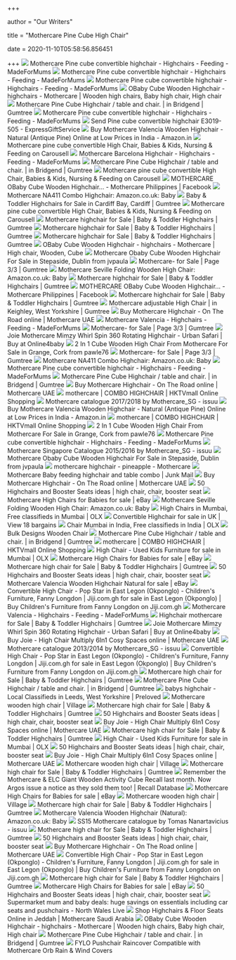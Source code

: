 +++
        
author = "Our Writers"
        
title = "Mothercare Pine Cube High Chair"
        
date = 2020-11-10T05:58:56.856451
        
+++
[ ![](https://images.immediate.co.uk/production/volatile/sites/28/2019/02/mothercare-pine-cube-convertible-highchair_6265-4c3c18b.jpg?quality=90&resize=620,413)](https://images.immediate.co.uk/production/volatile/sites/28/2019/02/mothercare-pine-cube-convertible-highchair_6265-4c3c18b.jpg?quality=90&resize=620,413) Mothercare Pine cube convertible highchair - Highchairs - Feeding -  MadeForMums
[ ![](https://images.immediate.co.uk/production/volatile/sites/28/2019/02/mothercare-pine-cube-convertible-highchair_6264-4c3c18b.jpg?quality=90&resize=635%2C423)](https://images.immediate.co.uk/production/volatile/sites/28/2019/02/mothercare-pine-cube-convertible-highchair_6264-4c3c18b.jpg?quality=90&resize=635%2C423) Mothercare Pine cube convertible highchair - Highchairs - Feeding -  MadeForMums
[ ![](https://images.immediate.co.uk/production/volatile/sites/28/2019/02/mothercare-valencia_4262-5d45420.jpg?quality=90&resize=620%2C413)](https://images.immediate.co.uk/production/volatile/sites/28/2019/02/mothercare-valencia_4262-5d45420.jpg?quality=90&resize=620%2C413) Mothercare Pine cube convertible highchair - Highchairs - Feeding -  MadeForMums
[ ![](https://i.pinimg.com/originals/c1/61/b2/c161b204ea07b113924753a961b10064.jpg)](https://i.pinimg.com/originals/c1/61/b2/c161b204ea07b113924753a961b10064.jpg) OBaby Cube Wooden Highchair - highchairs - Mothercare | Wooden high chairs, Baby  high chair, High chair
[ ![](https://i.ebayimg.com/00/s/MTAyNFg2MTQ=/z/Iz0AAOSwncJeuA8~/$_86.JPG)](https://i.ebayimg.com/00/s/MTAyNFg2MTQ=/z/Iz0AAOSwncJeuA8~/$_86.JPG) Mothercare Pine Cube Highchair / table and chair. | in Bridgend | Gumtree
[ ![](https://images.immediate.co.uk/production/volatile/sites/28/2019/02/mothercare-barcelona-highchair_5575-e53af1e.jpg?quality=90&resize=620%2C413)](https://images.immediate.co.uk/production/volatile/sites/28/2019/02/mothercare-barcelona-highchair_5575-e53af1e.jpg?quality=90&resize=620%2C413) Mothercare Pine cube convertible highchair - Highchairs - Feeding -  MadeForMums
[ ![](https://m.expressgiftservice.com/images/products/new/images430/430x430-mothercare-convertible-highchair-light-wood-1.jpg)](https://m.expressgiftservice.com/images/products/new/images430/430x430-mothercare-convertible-highchair-light-wood-1.jpg) Send Pine cube convertible highchair E3019-505 - ExpressGiftService
[ ![](https://images-na.ssl-images-amazon.com/images/I/31dwvTewOrL._SY450_.jpg)](https://images-na.ssl-images-amazon.com/images/I/31dwvTewOrL._SY450_.jpg) Buy Mothercare Valencia Wooden Highchair - Natural (Antique Pine) Online at  Low Prices in India - Amazon.in
[ ![](https://media.karousell.com/media/photos/products/2020/7/1/mothercare_pine_cube_convertib_1593573134_3cf36b59_progressive.jpg)](https://media.karousell.com/media/photos/products/2020/7/1/mothercare_pine_cube_convertib_1593573134_3cf36b59_progressive.jpg) Mothercare pine cube convertible High Chair, Babies & Kids, Nursing &  Feeding on Carousell
[ ![](https://images.immediate.co.uk/production/volatile/sites/28/2019/02/mothercare-barcelona-highchair_5577-10215e1.jpg?quality=90&resize=635%2C423)](https://images.immediate.co.uk/production/volatile/sites/28/2019/02/mothercare-barcelona-highchair_5577-10215e1.jpg?quality=90&resize=635%2C423) Mothercare Barcelona Highchair - Highchairs - Feeding - MadeForMums
[ ![](https://i.ebayimg.com/00/s/MTAyNFg3Njg=/z/lBEAAOSwJ9RflXU-/$_118.JPG)](https://i.ebayimg.com/00/s/MTAyNFg3Njg=/z/lBEAAOSwJ9RflXU-/$_118.JPG) Mothercare Pine Cube Highchair / table and chair. | in Bridgend | Gumtree
[ ![](https://media.karousell.com/media/photos/products/2020/7/1/mothercare_pine_cube_convertib_1593573134_f42f08f1_progressive.jpg)](https://media.karousell.com/media/photos/products/2020/7/1/mothercare_pine_cube_convertib_1593573134_f42f08f1_progressive.jpg) Mothercare pine cube convertible High Chair, Babies & Kids, Nursing &  Feeding on Carousell
[ ![](https://lookaside.fbsbx.com/lookaside/crawler/media/?media_id=916516865068525)](https://lookaside.fbsbx.com/lookaside/crawler/media/?media_id=916516865068525) MOTHERCARE OBaby Cube Wooden Highchair... - Mothercare Philippines |  Facebook
[ ![](https://images-na.ssl-images-amazon.com/images/I/71Gq7Hibx-L._AC_SL1500_.jpg)](https://images-na.ssl-images-amazon.com/images/I/71Gq7Hibx-L._AC_SL1500_.jpg) Mothercare NA411 Combo Highchair: Amazon.co.uk: Baby
[ ![](https://i.ebayimg.com/00/s/MTAyNFg2MTQ=/z/Iz0AAOSwncJeuA8~/$_99.JPG)](https://i.ebayimg.com/00/s/MTAyNFg2MTQ=/z/Iz0AAOSwncJeuA8~/$_99.JPG) Baby & Toddler Highchairs for Sale in Cardiff Bay, Cardiff | Gumtree
[ ![](https://media.karousell.com/media/photos/products/2020/7/1/mothercare_pine_cube_convertib_1593573134_8468940e_progressive.jpg)](https://media.karousell.com/media/photos/products/2020/7/1/mothercare_pine_cube_convertib_1593573134_8468940e_progressive.jpg) Mothercare pine cube convertible High Chair, Babies & Kids, Nursing &  Feeding on Carousell
[ ![](https://i.ebayimg.com/00/s/ODAwWDYwMA==/z/SDEAAOSwloxfppfv/$_118.PNG)](https://i.ebayimg.com/00/s/ODAwWDYwMA==/z/SDEAAOSwloxfppfv/$_118.PNG) Mothercare highchair for Sale | Baby & Toddler Highchairs | Gumtree
[ ![](https://i.ebayimg.com/00/s/MTAyNFg3Njg=/z/hj4AAOSwbe1fef~D/$_99.JPG)](https://i.ebayimg.com/00/s/MTAyNFg3Njg=/z/hj4AAOSwbe1fef~D/$_99.JPG) Mothercare highchair for Sale | Baby & Toddler Highchairs | Gumtree
[ ![](https://i.ebayimg.com/00/s/MTAyNFg3NzY=/z/1p4AAOSwUAdfoYSD/$_99.JPG)](https://i.ebayimg.com/00/s/MTAyNFg3NzY=/z/1p4AAOSwUAdfoYSD/$_99.JPG) Mothercare highchair for Sale | Baby & Toddler Highchairs | Gumtree
[ ![](https://i.pinimg.com/474x/d2/f3/ff/d2f3ffb6de679bd2b00cc2bec477c568--the-olive-cubes.jpg)](https://i.pinimg.com/474x/d2/f3/ff/d2f3ffb6de679bd2b00cc2bec477c568--the-olive-cubes.jpg) OBaby Cube Wooden Highchair - highchairs - Mothercare | High chair, Wooden,  Cube
[ ![](https://a1.amlimg.com/MTM0YTczMGIyMWVhMTMwODU3ZTg1ODNmNTBhMDNiY2Ikr7NeV19lkEBcBIzQ5WPHaHR0cDovL21lZGlhLmFkc2ltZy5jb20vMmQ2MWVkOWVlZGJhZmM1OTI4ZWRiZGUwYTZmODA4YmU5MDNiYTZkODY4NWEwNmY4M2NiYzlkMzgyOWI0NjBlYy5qcGd8fHx8fHwzOTJ4NTI1fGh0dHA6Ly93d3cuYWR2ZXJ0cy5pZS9zdGF0aWMvaS93YXRlcm1hcmsucG5nfHx8.jpg)](https://a1.amlimg.com/MTM0YTczMGIyMWVhMTMwODU3ZTg1ODNmNTBhMDNiY2Ikr7NeV19lkEBcBIzQ5WPHaHR0cDovL21lZGlhLmFkc2ltZy5jb20vMmQ2MWVkOWVlZGJhZmM1OTI4ZWRiZGUwYTZmODA4YmU5MDNiYTZkODY4NWEwNmY4M2NiYzlkMzgyOWI0NjBlYy5qcGd8fHx8fHwzOTJ4NTI1fGh0dHA6Ly93d3cuYWR2ZXJ0cy5pZS9zdGF0aWMvaS93YXRlcm1hcmsucG5nfHx8.jpg) Mothercare Obaby Cube Wooden Highchair For Sale in Stepaside, Dublin from  jvpaula
[ ![](https://i.ebayimg.com/00/s/MTAyNFg3Njg=/z/hTIAAOSwsMZfgH8Z/$_99.JPG)](https://i.ebayimg.com/00/s/MTAyNFg3Njg=/z/hTIAAOSwsMZfgH8Z/$_99.JPG) Mothercare- for Sale | Page 3/3 | Gumtree
[ ![](https://images-na.ssl-images-amazon.com/images/I/71ho%2BxCrCcL._AC_SL1500_.jpg)](https://images-na.ssl-images-amazon.com/images/I/71ho%2BxCrCcL._AC_SL1500_.jpg) Mothercare Seville Folding Wooden High Chair: Amazon.co.uk: Baby
[ ![](https://i.ebayimg.com/00/s/MTAyNFg3Njg=/z/BYAAAOSwDTdfpdUe/$_99.JPG)](https://i.ebayimg.com/00/s/MTAyNFg3Njg=/z/BYAAAOSwDTdfpdUe/$_99.JPG) Mothercare highchair for Sale | Baby & Toddler Highchairs | Gumtree
[ ![](https://lookaside.fbsbx.com/lookaside/crawler/media/?media_id=916516871735191)](https://lookaside.fbsbx.com/lookaside/crawler/media/?media_id=916516871735191) MOTHERCARE OBaby Cube Wooden Highchair... - Mothercare Philippines |  Facebook
[ ![](https://i.ebayimg.com/00/s/ODAwWDYwMA==/z/2CYAAOSwi3BfpoTr/$_118.PNG)](https://i.ebayimg.com/00/s/ODAwWDYwMA==/z/2CYAAOSwi3BfpoTr/$_118.PNG) Mothercare highchair for Sale | Baby & Toddler Highchairs | Gumtree
[ ![](https://i.ebayimg.com/00/s/ODAwWDQ2Mg==/z/p-QAAOSwCh5fedwj/$_86.PNG)](https://i.ebayimg.com/00/s/ODAwWDQ2Mg==/z/p-QAAOSwCh5fedwj/$_86.PNG) Mothercare adjustable High Chair | in Keighley, West Yorkshire | Gumtree
[ ![](https://www.mothercare.ae/sites/g/files/bndsjb1281/files/media/als-ecom-pimsmc-prod-s3/assets/mcmena/ra400_1.425084.jpg)](https://www.mothercare.ae/sites/g/files/bndsjb1281/files/media/als-ecom-pimsmc-prod-s3/assets/mcmena/ra400_1.425084.jpg) Buy Mothercare Highchair - On The Road online | Mothercare UAE
[ ![](https://images.immediate.co.uk/production/volatile/sites/28/2019/02/mothercare-valencia_3887-5d45420.jpg?quality=90&resize=960%2C960)](https://images.immediate.co.uk/production/volatile/sites/28/2019/02/mothercare-valencia_3887-5d45420.jpg?quality=90&resize=960%2C960) Mothercare Valencia - Highchairs - Feeding - MadeForMums
[ ![](https://i.ebayimg.com/00/s/MTAyNFg1NzI=/z/kkUAAOSwvIpffEQU/$_99.JPG)](https://i.ebayimg.com/00/s/MTAyNFg1NzI=/z/kkUAAOSwvIpffEQU/$_99.JPG) Mothercare- for Sale | Page 3/3 | Gumtree
[ ![](https://www.online4baby.com/arinclude/dl/uploads/wpmain/mainimage_26793UoChCRJQJ2.jpg/as/Joie%20Whirl%20360%20Spin%20Highchair%20-%20Urban%20Safari%20-%20Main.jpg)](https://www.online4baby.com/arinclude/dl/uploads/wpmain/mainimage_26793UoChCRJQJ2.jpg/as/Joie%20Whirl%20360%20Spin%20Highchair%20-%20Urban%20Safari%20-%20Main.jpg) Joie Mothercare Mimzy Whirl Spin 360 Rotating Highchair - Urban Safari |  Buy at Online4baby
[ ![](https://a1.amlimg.com/YTQyM2FhYWZmYWY4ZTAyNzgxYzI0YzE0ZGE0NmNlNTfQKMH7ljGhMiCf6_T5Bi0haHR0cDovL21lZGlhLmFkc2ltZy5jb20vOWQ2ZmE2ZjRkZTU0M2ExY2Q1NWFhYjNlNTM3YzExOGI4N2VhZGJjZjEzMjM4YzQyOTYyZjMxOTJiODY4MDE4NC5qcGd8fHx8fHwzOTN4Mjk0fGh0dHA6Ly93d3cuYWR2ZXJ0cy5pZS9zdGF0aWMvaS93YXRlcm1hcmsucG5nfHx8.jpg)](https://a1.amlimg.com/YTQyM2FhYWZmYWY4ZTAyNzgxYzI0YzE0ZGE0NmNlNTfQKMH7ljGhMiCf6_T5Bi0haHR0cDovL21lZGlhLmFkc2ltZy5jb20vOWQ2ZmE2ZjRkZTU0M2ExY2Q1NWFhYjNlNTM3YzExOGI4N2VhZGJjZjEzMjM4YzQyOTYyZjMxOTJiODY4MDE4NC5qcGd8fHx8fHwzOTN4Mjk0fGh0dHA6Ly93d3cuYWR2ZXJ0cy5pZS9zdGF0aWMvaS93YXRlcm1hcmsucG5nfHx8.jpg) 2 In 1 Cube Wooden High Chair From Mothercare For Sale in Grange, Cork from  pawle76
[ ![](https://i.ebayimg.com/00/s/MTAyNFg3Njg=/z/d9UAAOSwJodffjB3/$_99.JPG)](https://i.ebayimg.com/00/s/MTAyNFg3Njg=/z/d9UAAOSwJodffjB3/$_99.JPG) Mothercare- for Sale | Page 3/3 | Gumtree
[ ![](https://images-na.ssl-images-amazon.com/images/I/71-UpSyWoML._AC_SL1500_.jpg)](https://images-na.ssl-images-amazon.com/images/I/71-UpSyWoML._AC_SL1500_.jpg) Mothercare NA411 Combo Highchair: Amazon.co.uk: Baby
[ ![](https://images.immediate.co.uk/production/volatile/sites/28/2019/02/quicksmart-easy-fold-highchair_31833-d32f044.jpg?quality=90&resize=620%2C413)](https://images.immediate.co.uk/production/volatile/sites/28/2019/02/quicksmart-easy-fold-highchair_31833-d32f044.jpg?quality=90&resize=620%2C413) Mothercare Pine cube convertible highchair - Highchairs - Feeding -  MadeForMums
[ ![](https://i.ebayimg.com/00/s/ODAwWDM3MA==/z/i8kAAOSwV3RfnsWE/$_118.PNG)](https://i.ebayimg.com/00/s/ODAwWDM3MA==/z/i8kAAOSwV3RfnsWE/$_118.PNG) Mothercare Pine Cube Highchair / table and chair. | in Bridgend | Gumtree
[ ![](https://www.mothercare.ae/sites/g/files/bndsjb1281/files/styles/product_zoom_large_800x800/public/media/als-ecom-pimsmc-prod-s3/assets/mcmena/ra400_3.425090.jpg?itok=EN2GPzdd)](https://www.mothercare.ae/sites/g/files/bndsjb1281/files/styles/product_zoom_large_800x800/public/media/als-ecom-pimsmc-prod-s3/assets/mcmena/ra400_3.425090.jpg?itok=EN2GPzdd) Buy Mothercare Highchair - On The Road online | Mothercare UAE
[ ![](https://images.hktv-img.com/images/HKTV/24453/NA411000000_main_36083652_20200325170110_01_1200.jpg)](https://images.hktv-img.com/images/HKTV/24453/NA411000000_main_36083652_20200325170110_01_1200.jpg) mothercare | COMBO HIGHCHAIR | HKTVmall Online Shopping
[ ![](https://image.isu.pub/170630083829-264a992a762815783fa6b185c12c25e5/jpg/page_1.jpg)](https://image.isu.pub/170630083829-264a992a762815783fa6b185c12c25e5/jpg/page_1.jpg) Mothercare catalogue 2017/2018 by Mothercare_SG - issuu
[ ![](https://images-na.ssl-images-amazon.com/images/I/41IwW1dRs2L.jpg)](https://images-na.ssl-images-amazon.com/images/I/41IwW1dRs2L.jpg) Buy Mothercare Valencia Wooden Highchair - Natural (Antique Pine) Online at  Low Prices in India - Amazon.in
[ ![](https://images.hktv-img.com/images/HKTV/24453/NA411000000_product_36083661_20200325170111_01_515.jpg)](https://images.hktv-img.com/images/HKTV/24453/NA411000000_product_36083661_20200325170111_01_515.jpg) mothercare | COMBO HIGHCHAIR | HKTVmall Online Shopping
[ ![](https://a1.amlimg.com/YjZmMzdhN2NhNDJiY2E4Y2QwODRlZDk2MjAwYjAzYWHkGBeWkovx94_mzJguyDu2aHR0cDovL21lZGlhLmFkc2ltZy5jb20vOGFjOTk0ODBiMGJkZGMwNzU1NDE2Y2ZiYzJkNWNmN2EzMTIyN2JhNGVmMmVmZDRmMDRkMGNiMDY1MTY3MjUyMy5qcGd8fHx8fHwzMTR4NTI1fGh0dHA6Ly93d3cuYWR2ZXJ0cy5pZS9zdGF0aWMvaS93YXRlcm1hcmsucG5nfHx8.jpg)](https://a1.amlimg.com/YjZmMzdhN2NhNDJiY2E4Y2QwODRlZDk2MjAwYjAzYWHkGBeWkovx94_mzJguyDu2aHR0cDovL21lZGlhLmFkc2ltZy5jb20vOGFjOTk0ODBiMGJkZGMwNzU1NDE2Y2ZiYzJkNWNmN2EzMTIyN2JhNGVmMmVmZDRmMDRkMGNiMDY1MTY3MjUyMy5qcGd8fHx8fHwzMTR4NTI1fGh0dHA6Ly93d3cuYWR2ZXJ0cy5pZS9zdGF0aWMvaS93YXRlcm1hcmsucG5nfHx8.jpg) 2 In 1 Cube Wooden High Chair From Mothercare For Sale in Grange, Cork from  pawle76
[ ![](https://images.immediate.co.uk/production/volatile/sites/28/2019/02/nuna-zaaz_34204-b2cde6c.jpg?quality=90&resize=620%2C413)](https://images.immediate.co.uk/production/volatile/sites/28/2019/02/nuna-zaaz_34204-b2cde6c.jpg?quality=90&resize=620%2C413) Mothercare Pine cube convertible highchair - Highchairs - Feeding -  MadeForMums
[ ![](https://image.isu.pub/141208065920-b8410655b043257c02459338ec1776be/jpg/page_1.jpg)](https://image.isu.pub/141208065920-b8410655b043257c02459338ec1776be/jpg/page_1.jpg) Mothercare Singapore Catalogue 2015/2016 by Mothercare_SG - issuu
[ ![](https://a1.amlimg.com/OThjMzBlNzZmMGQ3ZWExMTMwNTIwNTUwNTg5OWMxNDc_YpP6bFV2Q_T7H6-H2S2NaHR0cDovL21lZGlhLmFkc2ltZy5jb20vMWQ1MzU3OTJlY2JkN2NmZTM3MDE0ODg3YTQyMzgxNWJkMzM3ZmZkZmY0NjA0NjliZWE2ZjA0ZGIzNzMxNGRkOS5qcGd8fHx8fHwzOTJ4NTI1fGh0dHA6Ly93d3cuYWR2ZXJ0cy5pZS9zdGF0aWMvaS93YXRlcm1hcmsucG5nfHx8.jpg)](https://a1.amlimg.com/OThjMzBlNzZmMGQ3ZWExMTMwNTIwNTUwNTg5OWMxNDc_YpP6bFV2Q_T7H6-H2S2NaHR0cDovL21lZGlhLmFkc2ltZy5jb20vMWQ1MzU3OTJlY2JkN2NmZTM3MDE0ODg3YTQyMzgxNWJkMzM3ZmZkZmY0NjA0NjliZWE2ZjA0ZGIzNzMxNGRkOS5qcGd8fHx8fHwzOTJ4NTI1fGh0dHA6Ly93d3cuYWR2ZXJ0cy5pZS9zdGF0aWMvaS93YXRlcm1hcmsucG5nfHx8.jpg) Mothercare Obaby Cube Wooden Highchair For Sale in Stepaside, Dublin from  jvpaula
[ ![](https://s7ondemand6.scene7.com/is/image/MothercareASE/lra699_1?&$dw_large_mc$&wid=353&hei=424&fit=fit,1)](https://s7ondemand6.scene7.com/is/image/MothercareASE/lra699_1?&$dw_large_mc$&wid=353&hei=424&fit=fit,1) mothercare highchair - pineapple - Mothercare
[ ![](https://junkmailimages.blob.core.windows.net/thumb/47a78c3bc4ab4f9a8706c97ad7d6378b.jpg)](https://junkmailimages.blob.core.windows.net/thumb/47a78c3bc4ab4f9a8706c97ad7d6378b.jpg) Mothercare Baby feeding highchair and table combo | Junk Mail
[ ![](https://www.mothercare.ae/sites/g/files/bndsjb1281/files/styles/product_zoom_large_800x800/public/media/als-ecom-pimsmc-prod-s3/assets/mcmena/ra400_2.425087.jpg?itok=0n-JW_A6)](https://www.mothercare.ae/sites/g/files/bndsjb1281/files/styles/product_zoom_large_800x800/public/media/als-ecom-pimsmc-prod-s3/assets/mcmena/ra400_2.425087.jpg?itok=0n-JW_A6) Buy Mothercare Highchair - On The Road online | Mothercare UAE
[ ![](https://i.pinimg.com/originals/f7/e4/82/f7e48282586001cb995ea7f9aea14d8e.jpg)](https://i.pinimg.com/originals/f7/e4/82/f7e48282586001cb995ea7f9aea14d8e.jpg) 50 Highchairs and Booster Seats ideas | high chair, chair, booster seat
[ ![](https://i.ebayimg.com/thumbs/images/g/du8AAOSweOFfkVE9/s-l300.jpg)](https://i.ebayimg.com/thumbs/images/g/du8AAOSweOFfkVE9/s-l300.jpg) Mothercare High Chairs for Babies for sale | eBay
[ ![](https://images-na.ssl-images-amazon.com/images/I/71yvSgFvURL._AC_SL1500_.jpg)](https://images-na.ssl-images-amazon.com/images/I/71yvSgFvURL._AC_SL1500_.jpg) Mothercare Seville Folding Wooden High Chair: Amazon.co.uk: Baby
[ ![](https://apollo-singapore.akamaized.net/v1/files/zg45xkar8hny2-IN/image;s=272x0)](https://apollo-singapore.akamaized.net/v1/files/zg45xkar8hny2-IN/image;s=272x0) High Chairs in Mumbai, Free classifieds in Mumbai | OLX
[ ![](https://www.for-sale.co.uk/sh-img/183747565160947p_convertible%2Bhighchair.jpeg)](https://www.for-sale.co.uk/sh-img/183747565160947p_convertible%2Bhighchair.jpeg) Convertible Highchair for sale in UK | View 18 bargains
[ ![](https://apollo-singapore.akamaized.net/v1/files/aln3t025nszn1-IN/image;s=272x0)](https://apollo-singapore.akamaized.net/v1/files/aln3t025nszn1-IN/image;s=272x0) Chair Mumbai in India, Free classifieds in India | OLX
[ ![](http://www.neighbourwatch.org.uk/image/neighbourwatchorguk/mothercare-east-coast-wooden-folding-highchair-1000-2.jpg)](http://www.neighbourwatch.org.uk/image/neighbourwatchorguk/mothercare-east-coast-wooden-folding-highchair-1000-2.jpg) Bulk Designs Wooden Chair
[ ![](https://i.ebayimg.com/00/s/ODAwWDYwMA==/z/SXsAAOSwEVdfo8nF/$_118.PNG)](https://i.ebayimg.com/00/s/ODAwWDYwMA==/z/SXsAAOSwEVdfo8nF/$_118.PNG) Mothercare Pine Cube Highchair / table and chair. | in Bridgend | Gumtree
[ ![](https://images.hktv-img.com/images/HKTV/24453/NB443000000_main_36167040_20200327181557_01_300.jpg)](https://images.hktv-img.com/images/HKTV/24453/NB443000000_main_36167040_20200327181557_01_300.jpg) mothercare | COMBO HIGHCHAIR | HKTVmall Online Shopping
[ ![](https://apollo-singapore.akamaized.net/v1/files/xzz6ctei73121-IN/image;s=272x0)](https://apollo-singapore.akamaized.net/v1/files/xzz6ctei73121-IN/image;s=272x0) High Chair - Used Kids Furniture for sale in Mumbai | OLX
[ ![](https://i.ebayimg.com/thumbs/images/g/qy4AAOSwMj9ffa2A/s-l300.jpg)](https://i.ebayimg.com/thumbs/images/g/qy4AAOSwMj9ffa2A/s-l300.jpg) Mothercare High Chairs for Babies for sale | eBay
[ ![](https://i.ebayimg.com/00/s/ODAwWDYwMA==/z/i-sAAOSwFvVfpGlm/$_118.PNG)](https://i.ebayimg.com/00/s/ODAwWDYwMA==/z/i-sAAOSwFvVfpGlm/$_118.PNG) Mothercare high chair for Sale | Baby & Toddler Highchairs | Gumtree
[ ![](https://i.pinimg.com/236x/f0/99/80/f099803c042b83782e37bd286d628b71--tripp-trapp-baby-high-chairs.jpg)](https://i.pinimg.com/236x/f0/99/80/f099803c042b83782e37bd286d628b71--tripp-trapp-baby-high-chairs.jpg) 50 Highchairs and Booster Seats ideas | high chair, chair, booster seat
[ ![](https://i.ebayimg.com/images/g/mrcAAOSwNDhbwDGn/s-l1600.jpg)](https://i.ebayimg.com/images/g/mrcAAOSwNDhbwDGn/s-l1600.jpg) Mothercare Valencia Wooden Highchair Natural for sale | eBay
[ ![](https://d12uoqa0c8grue.cloudfront.net/3067919_3c0b471f-1_620x620.jpg)](https://d12uoqa0c8grue.cloudfront.net/3067919_3c0b471f-1_620x620.jpg) Convertible High Chair - Pop Star in East Legon (Okponglo) - Children's  Furniture, Fanny Longdon | Jiji.com.gh for sale in East Legon (Okponglo) |  Buy Children's Furniture from Fanny Longdon on Jiji.com.gh
[ ![](https://images.immediate.co.uk/production/volatile/sites/28/2019/02/little-helper-zooper_27829-2908c63.jpg?quality=90&resize=620%2C413)](https://images.immediate.co.uk/production/volatile/sites/28/2019/02/little-helper-zooper_27829-2908c63.jpg?quality=90&resize=620%2C413) Mothercare Valencia - Highchairs - Feeding - MadeForMums
[ ![](https://i.ebayimg.com/00/s/MTAyNFg3Njg=/z/1e0AAOSwqmxfndUe/$_99.JPG)](https://i.ebayimg.com/00/s/MTAyNFg3Njg=/z/1e0AAOSwqmxfndUe/$_99.JPG) Highchair mothercare for Sale | Baby & Toddler Highchairs | Gumtree
[ ![](https://www.online4baby.com/arinclude/dl/uploads/wpim1/image1_26793FfjcgaKBOj.jpg/as/Joie%20Whirl%20360%20Spin%20Highchair%20-%20Urban%20Safari%20)](https://www.online4baby.com/arinclude/dl/uploads/wpim1/image1_26793FfjcgaKBOj.jpg/as/Joie%20Whirl%20360%20Spin%20Highchair%20-%20Urban%20Safari%20) Joie Mothercare Mimzy Whirl Spin 360 Rotating Highchair - Urban Safari |  Buy at Online4baby
[ ![](https://www.mothercare.ae/sites/g/files/bndsjb1281/files/styles/product_zoom_large_800x800/public/media/als-ecom-pimsmc-prod-s3/assets/mcmena/h1605aacoz000_3.488291.jpg?itok=Mef4wS3m)](https://www.mothercare.ae/sites/g/files/bndsjb1281/files/styles/product_zoom_large_800x800/public/media/als-ecom-pimsmc-prod-s3/assets/mcmena/h1605aacoz000_3.488291.jpg?itok=Mef4wS3m) Buy Joie - High Chair Multiply 6In1 Cosy Spaces online | Mothercare UAE
[ ![](https://image.isu.pub/131107105129-7ba109e5cbd5bd9c5fe1f7fff7122aff/jpg/page_1.jpg)](https://image.isu.pub/131107105129-7ba109e5cbd5bd9c5fe1f7fff7122aff/jpg/page_1.jpg) Mothercare catalogue 2013/2014 by Mothercare_SG - issuu
[ ![](https://d12uoqa0c8grue.cloudfront.net/4170908_evenflo-4-in-1-eat-grow-convertible-high-chair70bc925-800x800_620x620.jpg)](https://d12uoqa0c8grue.cloudfront.net/4170908_evenflo-4-in-1-eat-grow-convertible-high-chair70bc925-800x800_620x620.jpg) Convertible High Chair - Pop Star in East Legon (Okponglo) - Children's  Furniture, Fanny Longdon | Jiji.com.gh for sale in East Legon (Okponglo) |  Buy Children's Furniture from Fanny Longdon on Jiji.com.gh
[ ![](https://i.ebayimg.com/00/s/MTAyNFgxMDI0/z/-GIAAOSwiI9fpquz/$_99.JPG)](https://i.ebayimg.com/00/s/MTAyNFgxMDI0/z/-GIAAOSwiI9fpquz/$_99.JPG) Mothercare high chair for Sale | Baby & Toddler Highchairs | Gumtree
[ ![](https://i.ebayimg.com/00/s/NzY4WDEwMjQ=/z/xj8AAOSwEkxfT2eY/$_118.JPG)](https://i.ebayimg.com/00/s/NzY4WDEwMjQ=/z/xj8AAOSwEkxfT2eY/$_118.JPG) Mothercare Pine Cube Highchair / table and chair. | in Bridgend | Gumtree
[ ![](https://mp.thcdn.com/c4/20/c420e1deab8f4e1b8b0932899537df1e.jpg?r=0&w=342)](https://mp.thcdn.com/c4/20/c420e1deab8f4e1b8b0932899537df1e.jpg?r=0&w=342) babys highchair - Local Classifieds in Leeds, West Yorkshire | Preloved
[ ![](https://usercontent.village.co/f6e8c08d-9fc3-47cc-bdf1-6c9533b24021-image.jpg)](https://usercontent.village.co/f6e8c08d-9fc3-47cc-bdf1-6c9533b24021-image.jpg) Mothercare wooden high chair | Village
[ ![](https://i.ebayimg.com/00/s/MTAyNFg3Njg=/z/OEEAAOSwx5pfbek3/$_99.JPG)](https://i.ebayimg.com/00/s/MTAyNFg3Njg=/z/OEEAAOSwx5pfbek3/$_99.JPG) Mothercare high chair for Sale | Baby & Toddler Highchairs | Gumtree
[ ![](https://i.pinimg.com/236x/cb/67/95/cb67950be6300cc727af061b39e612dc--high-chairs-strawberries.jpg)](https://i.pinimg.com/236x/cb/67/95/cb67950be6300cc727af061b39e612dc--high-chairs-strawberries.jpg) 50 Highchairs and Booster Seats ideas | high chair, chair, booster seat
[ ![](https://www.mothercare.ae/sites/g/files/bndsjb1281/files/styles/product_zoom_large_800x800/public/media/als-ecom-pimsmc-prod-s3/assets/mcmena/h1605aacoz000_2.488288.jpg?itok=eFoWuPA5)](https://www.mothercare.ae/sites/g/files/bndsjb1281/files/styles/product_zoom_large_800x800/public/media/als-ecom-pimsmc-prod-s3/assets/mcmena/h1605aacoz000_2.488288.jpg?itok=eFoWuPA5) Buy Joie - High Chair Multiply 6In1 Cosy Spaces online | Mothercare UAE
[ ![](https://i.ebayimg.com/00/s/ODAwWDYwMA==/z/urkAAOSwRtlfqByY/$_118.PNG)](https://i.ebayimg.com/00/s/ODAwWDYwMA==/z/urkAAOSwRtlfqByY/$_118.PNG) Mothercare high chair for Sale | Baby & Toddler Highchairs | Gumtree
[ ![](https://apollo-singapore.akamaized.net/v1/files/q0l2al4nirat-IN/image;s=272x0)](https://apollo-singapore.akamaized.net/v1/files/q0l2al4nirat-IN/image;s=272x0) High Chair - Used Kids Furniture for sale in Mumbai | OLX
[ ![](https://i.pinimg.com/236x/fb/33/70/fb3370aeedd5d1e4e21e225cc8a33616--milkshakes-high-chairs.jpg)](https://i.pinimg.com/236x/fb/33/70/fb3370aeedd5d1e4e21e225cc8a33616--milkshakes-high-chairs.jpg) 50 Highchairs and Booster Seats ideas | high chair, chair, booster seat
[ ![](https://www.mothercare.ae/sites/g/files/bndsjb1281/files/styles/product_zoom_large_800x800/public/media/als-ecom-pimsmc-prod-s3/assets/mcmena/h1605aacoz000_5.488297.jpg?itok=pkuSQHDP)](https://www.mothercare.ae/sites/g/files/bndsjb1281/files/styles/product_zoom_large_800x800/public/media/als-ecom-pimsmc-prod-s3/assets/mcmena/h1605aacoz000_5.488297.jpg?itok=pkuSQHDP) Buy Joie - High Chair Multiply 6In1 Cosy Spaces online | Mothercare UAE
[ ![](https://usercontent.village.co/e7b85500-9e56-46ce-88ee-ec0844bf7843-image.jpg)](https://usercontent.village.co/e7b85500-9e56-46ce-88ee-ec0844bf7843-image.jpg) Mothercare wooden high chair | Village
[ ![](https://i.ebayimg.com/00/s/ODE5WDEwMjQ=/z/2d4AAOSw6YlfkYAV/$_99.JPG)](https://i.ebayimg.com/00/s/ODE5WDEwMjQ=/z/2d4AAOSw6YlfkYAV/$_99.JPG) Mothercare high chair for Sale | Baby & Toddler Highchairs | Gumtree
[ ![](https://1.bp.blogspot.com/-uJsEhy_4kKE/Vtcs3fXEl6I/AAAAAAAABDo/t95E-_wCJcA/w1200-h630-p-k-no-nu/activity-cube_01.png)](https://1.bp.blogspot.com/-uJsEhy_4kKE/Vtcs3fXEl6I/AAAAAAAABDo/t95E-_wCJcA/w1200-h630-p-k-no-nu/activity-cube_01.png) Remember the Mothercare & ELC Giant Wooden Activity Cube Recall last month.  Now Argos issue a notice as they sold them too! | Recall Database
[ ![](https://i.ebayimg.com/thumbs/images/g/SU8AAOSwLMZfcyYI/s-l300.jpg)](https://i.ebayimg.com/thumbs/images/g/SU8AAOSwLMZfcyYI/s-l300.jpg) Mothercare High Chairs for Babies for sale | eBay
[ ![](https://usercontent.village.co/467ddc17-28b5-4970-a097-571a48572e10-image.jpg)](https://usercontent.village.co/467ddc17-28b5-4970-a097-571a48572e10-image.jpg) Mothercare wooden high chair | Village
[ ![](https://i.ebayimg.com/00/s/MTAyNFg2ODA=/z/xWgAAOSwTudfpUGv/$_99.JPG)](https://i.ebayimg.com/00/s/MTAyNFg2ODA=/z/xWgAAOSwTudfpUGv/$_99.JPG) Mothercare high chair for Sale | Baby & Toddler Highchairs | Gumtree
[ ![](https://m.media-amazon.com/images/I/81TLQrZxN0L._AC_SS350_.jpg)](https://m.media-amazon.com/images/I/81TLQrZxN0L._AC_SS350_.jpg) Mothercare Valencia Wooden Highchair (Natural): Amazon.co.uk: Baby
[ ![](https://image.isu.pub/150417094738-6f10dd03859616353ef43417f29d22f7/jpg/page_1.jpg)](https://image.isu.pub/150417094738-6f10dd03859616353ef43417f29d22f7/jpg/page_1.jpg) SS15 Mothercare catalogue by Tomas Nanartavicius - issuu
[ ![](https://i.ebayimg.com/00/s/ODAwWDYwMA==/z/CtwAAOSwp6ZfWhTc/$_118.PNG)](https://i.ebayimg.com/00/s/ODAwWDYwMA==/z/CtwAAOSwp6ZfWhTc/$_118.PNG) Mothercare high chair for Sale | Baby & Toddler Highchairs | Gumtree
[ ![](https://i.pinimg.com/236x/ff/bb/b4/ffbbb4bad703ad1a7b5a04c58f6b01cd--booster-seats-high-chairs.jpg)](https://i.pinimg.com/236x/ff/bb/b4/ffbbb4bad703ad1a7b5a04c58f6b01cd--booster-seats-high-chairs.jpg) 50 Highchairs and Booster Seats ideas | high chair, chair, booster seat
[ ![](https://www.mothercare.ae/sites/g/files/bndsjb1281/files/styles/product_zoom_large_800x800/public/media/als-ecom-pimsmc-prod-s3/assets/mcmena/ra400_4.425093.jpg?itok=722Vh9nH)](https://www.mothercare.ae/sites/g/files/bndsjb1281/files/styles/product_zoom_large_800x800/public/media/als-ecom-pimsmc-prod-s3/assets/mcmena/ra400_4.425093.jpg?itok=722Vh9nH) Buy Mothercare Highchair - On The Road online | Mothercare UAE
[ ![](https://d12uoqa0c8grue.cloudfront.net/4170909_evenflo-4-in-1-eat-grow-convertible-high-chair24951-800x800_620x620.jpg)](https://d12uoqa0c8grue.cloudfront.net/4170909_evenflo-4-in-1-eat-grow-convertible-high-chair24951-800x800_620x620.jpg) Convertible High Chair - Pop Star in East Legon (Okponglo) - Children's  Furniture, Fanny Longdon | Jiji.com.gh for sale in East Legon (Okponglo) |  Buy Children's Furniture from Fanny Longdon on Jiji.com.gh
[ ![](https://i.ebayimg.com/00/s/ODAwWDQ1MA==/z/6k8AAOSw3PRfnwUs/$_118.PNG)](https://i.ebayimg.com/00/s/ODAwWDQ1MA==/z/6k8AAOSw3PRfnwUs/$_118.PNG) Mothercare high chair for Sale | Baby & Toddler Highchairs | Gumtree
[ ![](https://i.ebayimg.com/thumbs/images/g/fT8AAOSwFwVfjEOY/s-l300.jpg)](https://i.ebayimg.com/thumbs/images/g/fT8AAOSwFwVfjEOY/s-l300.jpg) Mothercare High Chairs for Babies for sale | eBay
[ ![](https://i.pinimg.com/236x/1d/f3/d5/1df3d5c59dd5fd4bc257d746c072b179--pink-macaroons-high-chairs.jpg)](https://i.pinimg.com/236x/1d/f3/d5/1df3d5c59dd5fd4bc257d746c072b179--pink-macaroons-high-chairs.jpg) 50 Highchairs and Booster Seats ideas | high chair, chair, booster seat
[ ![](https://i2-prod.dailypost.co.uk/incoming/article12449567.ece/ALTERNATES/s615b/Tutti-Bambini-Alexia-5-Piece-Room-Set.jpg)](https://i2-prod.dailypost.co.uk/incoming/article12449567.ece/ALTERNATES/s615b/Tutti-Bambini-Alexia-5-Piece-Room-Set.jpg) Supermarket mum and baby deals: huge savings on essentials including car  seats and pushchairs - North Wales Live
[ ![](https://www.mothercare.com.sa/sites/g/files/bndsjb1276/files/styles/product_listing/public/media/als-ecom-pimsmc-prod-s3/assets/mcmena/518001525_1.442559.jpg?itok=2TLInP37)](https://www.mothercare.com.sa/sites/g/files/bndsjb1276/files/styles/product_listing/public/media/als-ecom-pimsmc-prod-s3/assets/mcmena/518001525_1.442559.jpg?itok=2TLInP37) Shop Highchairs & Floor Seats Online in Jeddah | Mothercare Saudi Arabia
[ ![](https://i.pinimg.com/600x315/c1/61/b2/c161b204ea07b113924753a961b10064.jpg)](https://i.pinimg.com/600x315/c1/61/b2/c161b204ea07b113924753a961b10064.jpg) OBaby Cube Wooden Highchair - highchairs - Mothercare | Wooden high chairs, Baby  high chair, High chair
[ ![](https://i.ebayimg.com/00/s/MTAyNFg3Njg=/z/yIQAAOSwIqlfpPtZ/$_118.JPG)](https://i.ebayimg.com/00/s/MTAyNFg3Njg=/z/yIQAAOSwIqlfpPtZ/$_118.JPG) Mothercare Pine Cube Highchair / table and chair. | in Bridgend | Gumtree
[ ![](https://images-na.ssl-images-amazon.com/images/I/71i9X6yBo3L._SL1500_.jpg)](https://images-na.ssl-images-amazon.com/images/I/71i9X6yBo3L._SL1500_.jpg) FYLO Pushchair Raincover Compatible with Mothercare Orb Rain & Wind Covers
